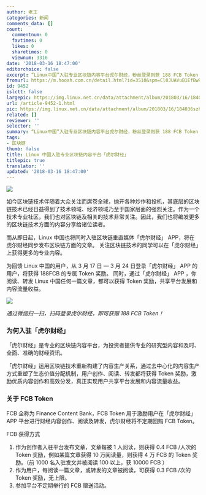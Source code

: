 ```yaml
---
author: 老王
categories: 新闻
comments_data: []
count:
  commentnum: 0
  favtimes: 0
  likes: 0
  sharetimes: 0
  viewnum: 3316
date: '2018-03-16 18:47:00'
editorchoice: false
excerpt: “Linux中国”入驻专业区块链内容平台虎尔财经，粉丝登录则获 188 FCB Token 福利。从此，你的阅读、转发都有价值
fromurl: https://m.hooah.com.cn/detail.html?id=3510&spm=Cl0JUAVuB1EfBwRaBhQCWW8NFQhSVV1IAQBSW1cDAwAHU1JaDAcFUg4DAgAaD1NXBh0ABAkJGw1R
id: 9452
islctt: false
largepic: https://img.linux.net.cn/data/attachment/album/201803/16/184036szhqcnwaqkzkhcwh.png
url: /article-9452-1.html
pic: https://img.linux.net.cn/data/attachment/album/201803/16/184036szhqcnwaqkzkhcwh.png.thumb.jpg
related: []
reviewer: ''
selector: ''
summary: “Linux中国”入驻专业区块链内容平台虎尔财经，粉丝登录则获 188 FCB Token 福利。从此，你的阅读、转发都有价值
tags:
- 区块链
thumb: false
title: Linux 中国入驻专业区块链内容平台「虎尔财经」
titlepic: true
translator: ''
updated: '2018-03-16 18:47:00'
---
```


![](/data/attachment/album/201803/16/184036szhqcnwaqkzkhcwh.png)


如今区块链技术伴随着大众关注而席卷全球，抛开各种炒作和投机，其底层的区块链技术已经日益得到了技术领域、经济领域乃至于国家层面的强烈关注。作为一个技术专业社区，我们也对区块链及相关的技术非常关注。因此，我们也将编发更多的区块链技术方面的内容分享给诸位读者。


而从即日起，Linux 中国也将同时入驻区块链垂直媒体「虎尔财经」 APP，将在虎尔财经同步发布区块链方面的文章。 关注区块链技术的同学可以在「虎尔财经」上获得更多的专业内容。


为回馈 Linux 中国的用户，从 3 月 17 日 — 3 月 24 日登录「虎尔财经」 APP 的用户，将获得 188FCB 的专属 Token 奖励。 同时，通过「虎尔财经」 APP ，你阅读、转发 Linux 中国任何一篇文章，都可以获得 Token 奖励，共享平台发展和内容流量收益。


![](/data/attachment/album/201803/16/184550g6gpyry6rfdyz5zi.png)


*通过微信扫一扫，扫码登录虎尔财经，即可获赠 188 FCB Token！*


### 为何入驻「虎尔财经」


「虎尔财经」是专业的区块链内容平台，为投资者提供专业的研究型内容和及时、全面、准确的财经资讯。


「虎尔财经」运用区块链技术重新构建了内容生产关系，通过去中心化的内容生产方式重塑了生态价值分配机制，用户创作、阅读、转发都将获得 Token 奖励，激励优质内容创作和高效分发，真正实现用户共享平台发展和内容流量收益。


### 关于 FCB Token


FCB 全称为 Finance Content Bank，FCB Token 用于激励用户在「虎尔财经」 APP 平台进行财经内容创作、阅读及转发，虎尔财经将不定期回购 FCB Token。


FCB 获得方式


1. 作为创作者入驻平台发布文章，文章每被 1 人阅读，则获得 0.4 FCB /人次的 Token 奖励，例如某篇文章获得 10 万阅读量，则获得 4 万 FCB 的 Token 奖励。（前 1000 名入驻发文并被阅读 100 以上，获 10000 FCB ）
2. 作为用户，每阅读一篇文章，或转发的文章被阅读，可获得 0.3 FCB /次的 Token 奖励，无上限。
3. 参加平台不定期举行的 FCB 赠送活动。
